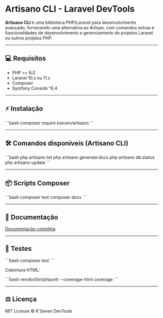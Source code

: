 # Artisano CLI - Laravel DevTools

**Artisano CLI** é uma biblioteca PHP/Laravel para desenvolvimento avançado, fornecendo uma alternativa ao Artisan, com comandos extras e funcionalidades de desenvolvimento e gerenciamento de projetos Laravel ou outros projetos PHP.

---

## 💻 Requisitos

- PHP >= 8.0
- Laravel 10.x ou 11.x
- Composer
- Symfony Console ^6.4

---

## ⚡ Instalação

\`\`\`bash
composer require kseven/artisano
\`\`\`

---

## 🛠 Comandos disponíveis (Artisano CLI)

\`\`\`bash
php artisano list
php artisano generate:docs
php artisano db:status
php artisano update
\`\`\`

---

## 📦 Scripts Composer

\`\`\`bash
composer test
composer docs
\`\`\`

---

## 📖 Documentação

[Documentação completa](https://ksevendev.github.io/Artisano/)

---

## 🧪 Testes

\`\`\`bash
composer test
\`\`\`

Cobertura HTML:

\`\`\`bash
vendor/bin/phpunit --coverage-html coverage
\`\`\`

---

## ⚖️ Licença

MIT License © K'Seven DevTools